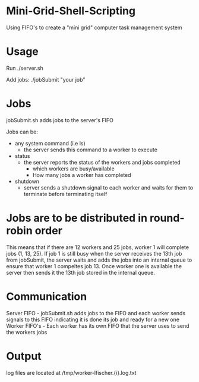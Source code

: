 # Mini-Grid-Shell-Scripting
Using FIFO's to create a "mini grid" computer task management system

# Usage

Run ./server.sh

Add jobs: ./jobSubmit "your job"

# Jobs

jobSubmit.sh adds jobs to the server's FIFO

Jobs can be:     
- any system command (i.e ls)
    - the server sends this command to a worker to execute
- status
    - the server reports the status of the workers and jobs completed
        - which workers are busy/available
        - How many jobs a worker has completed
- shutdown
    - server sends a shutdown signal to each worker and waits for them to terminate before terminating itself

# Jobs are to be distributed in round-robin order
This means that if there are 12 workers and 25 jobs, worker 1 will complete jobs (1, 13, 25). If job 1 is still busy when the server receives the 13th job from jobSubmit, the server waits and adds the jobs into an internal queue to ensure that worker 1 compeltes job 13. Once worker one is available the server then sends it the 13th job stored in the internal queue. 

# Communication
Server FIFO - jobSubmit.sh adds jobs to the FIFO and each worker sends signals to this FIFO indicating it is done its job and ready for a new one
Worker FIFO's - Each worker has its own FIFO that the server uses to send the workers jobs

# Output

log files are located at /tmp/worker-lfischer.{i}.log.txt
